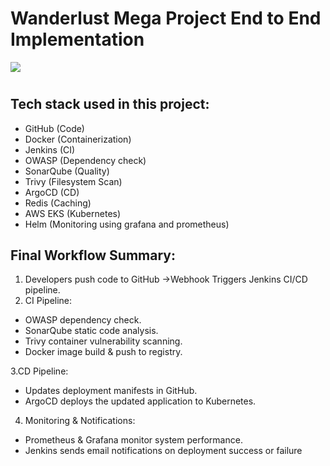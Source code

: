

# Wanderlust Mega Project End to End Implementation


<img src="https://github.com/DevMadhup/Wanderlust-Mega-Project/blob/main/Assets/DevSecOps%2BGitOps.gif" />

#

## Tech stack used in this project:
- GitHub (Code)
- Docker (Containerization)
- Jenkins (CI)
- OWASP (Dependency check)
- SonarQube (Quality)
- Trivy (Filesystem Scan)
- ArgoCD (CD)
- Redis (Caching)
- AWS EKS (Kubernetes)
- Helm (Monitoring using grafana and prometheus)

## Final Workflow Summary:
1. Developers push code to GitHub →Webhook Triggers Jenkins CI/CD pipeline.
2. CI Pipeline:
- OWASP dependency check.
- SonarQube static code analysis.
- Trivy container vulnerability scanning.
- Docker image build & push to registry.

3.CD Pipeline:
- Updates deployment manifests in GitHub.
- ArgoCD deploys the updated application to Kubernetes.

4. Monitoring & Notifications:
- Prometheus & Grafana monitor system performance.
- Jenkins sends email notifications on deployment success or failure
